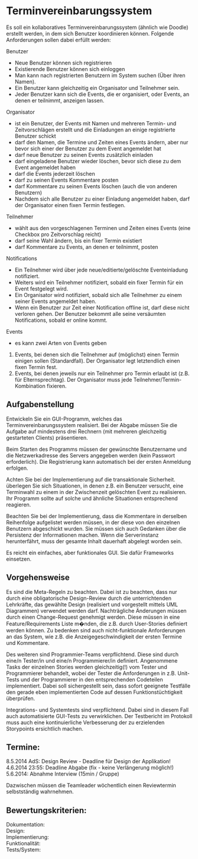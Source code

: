 Terminvereinbarungssystem
=========================
Es soll ein kollaboratives Terminvereinbarungssystem (ähnlich wie Doodle) erstellt werden, in dem sich Benutzer koordinieren können. Folgende Anforderungen sollen dabei erfüllt werden:

Benutzer
* Neue Benutzer können sich registrieren
* Existierende Benutzer können sich einloggen
* Man kann nach registrierten Benutzern im System suchen (Über ihren Namen).
* Ein Benutzer kann gleichzeitig ein Organisator und Teilnehmer sein.
* Jeder Benutzer kann sich die Events, die er organisiert, oder Events, an denen er teilnimmt, anzeigen lassen.

Organisator
* ist ein Benutzer, der Events mit Namen und mehreren Termin- und Zeitvorschlägen erstellt und die Einladungen an einige registrierte Benutzer schickt
* darf den Namen, die Termine und Zeiten eines Events ändern, aber nur bevor sich einer der Benutzer zu dem Event angemeldet hat
* darf neue Benutzer zu seinen Events zusätzlich einladen
* darf eingeladene Benutzer wieder löschen, bevor sich diese zu dem Event angemeldet haben
* darf die Events jederzeit löschen
* darf zu seinen Events Kommentare posten
* darf Kommentare zu seinen Events löschen (auch die von anderen Benutzern)
* Nachdem sich alle Benutzer zu einer Einladung angemeldet haben, darf der Organisator einen fixen Termin festlegen.

Teilnehmer
* wählt aus den vorgeschlagenen Terminen und Zeiten eines Events (eine Checkbox pro Zeitvorschlag reicht)
* darf seine Wahl ändern, bis ein fixer Termin existiert
* darf Kommentare zu Events, an denen er teilnimmt, posten

Notifications
* Ein Teilnehmer wird über jede neue/editierte/gelöschte Eventeinladung notifiziert.
* Weiters wird ein Teilnehmer notifiziert, sobald ein fixer Termin für ein Event festgelegt wird.
* Ein Organisator wird notifiziert, sobald sich alle Teilnehmer zu einem seiner Events angemeldet haben.
* Wenn ein Benutzer zur Zeit einer Notification offline ist, darf diese nicht verloren gehen. Der Benutzer bekommt alle seine versäumten Notifications, sobald er online kommt.

Events
* es kann zwei Arten von Events geben
1. Events, bei denen sich die Teilnehmer auf (möglichst) einen Termin einigen sollen (Standardfall). Der Organisator legt letztendlich einen fixen Termin fest.
2. Events, bei denen jeweils nur ein Teilnehmer pro Termin erlaubt ist (z.B. für Elternsprechtag). Der Organisator muss jede Teilnehmer/Termin-Kombination fixieren.

Aufgabenstellung
----------------
Entwickeln Sie ein GUI-Programm, welches das Terminvereinbarungssystem realisiert. Bei der Abgabe müssen Sie die Aufgabe auf mindestens drei Rechnern (mit mehreren gleichzeitig gestarteten Clients) präsentieren.

Beim Starten des Programms müssen der gewünschte Benutzername und die Netzwerkadresse des Servers angegeben werden (kein Passwort erforderlich). Die Registrierung kann
automatisch bei der ersten Anmeldung erfolgen.

Achten Sie bei der Implementierung auf die transaktionale Sicherheit. überlegen Sie sich Situationen, in denen z.B. ein Benutzer versucht, eine Terminwahl zu einem in der Zwischenzeit gelöschten Event zu realisieren. Ihr Programm sollte auf solche und ähnliche Situationen entsprechend reagieren.

Beachten Sie bei der Implementierung, dass die Kommentare in derselben Reihenfolge aufgelistet werden müssen, in der diese von den einzelnen Benutzern abgeschickt wurden.
Sie müssen sich auch Gedanken über die Persistenz der Informationen machen. Wenn die Serverinstanz herunterfährt, muss der gesamte Inhalt dauerhaft abgelegt worden sein.

Es reicht ein einfaches, aber funktionales GUI. Sie dafür Frameworks einsetzen.


Vorgehensweise
--------------
Es sind die Meta-Regeln zu beachten. Dabei ist zu beachten, dass nur durch eine obligatorische Design-Review durch die unterrichtenden Lehrkräfte, das gewählte Design (realisiert und vorgestellt mittels UML Diagrammen) verwendet werden darf. Nachträgliche Änderungen müssen durch einen Change-Request genehmigt werden. Diese müssen in eine Feature/Requirements Liste m�nden, die z.B. durch User-Stories definiert werden können. Zu bedenken sind auch nicht-funktionale Anforderungen an das System, wie z.B. die Anzeigegeschwindigkeit der ersten Termine und Kommentare.

Des weiteren sind Programmier-Teams verpflichtend. Diese sind durch eine/n Tester/in und eine/n Programmierer/in definiert. Angenommene Tasks der einzelnen Stories werden gleichzeitig(!) vom Tester und Programmierer behandelt, wobei der Tester die Anforderungen in z.B. Unit-Tests und der Programmierer in den entsprechenden Codeteilen implementiert. Dabei soll sichergestellt sein, dass sofort geeignete Testfälle den gerade eben implementierten Code auf dessen Funktionstüchtigkeit überprüfen.

Integrations- und Systemtests sind verpflichtend. Dabei sind in diesem Fall auch automatisierte GUI-Tests zu verwirklichen. Der Testbericht im Protokoll muss auch eine kontinuierliche Verbesserung der zu erzielenden Storypoints ersichtlich machen.

Termine:
-------

8.5.2014 AdS: Design Review - Deadline für Design der Applikation! <br>
4.6.2014 23:55: Deadline Abgabe (fix - keine Verlängerung möglich!) <br>
5.6.2014: Abnahme Interview (15min / Gruppe) <br>

Dazwischen müssen die Teamleader wöchentlich einen Reviewtermin selbstständig wahrnehmen.

Bewertungskriterien:
-------

Dokumentation: <br>
Design: <br>
Implementierung: <br>
Funktionalität: <br>
Tests/System: <br>
